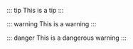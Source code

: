::: tip
This is a tip
:::

::: warning
This is a warning
:::

::: danger
This is a dangerous warning
:::
<demo1/>